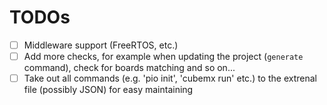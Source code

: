 # TODOs

 - [ ] Middleware support (FreeRTOS, etc.)
 - [ ] Add more checks, for example when updating the project (`generate` command), check for boards matching and so on...
 - [ ] Take out all commands (e.g. 'pio init', 'cubemx run' etc.) to the extrenal file (possibly JSON) for easy maintaining
